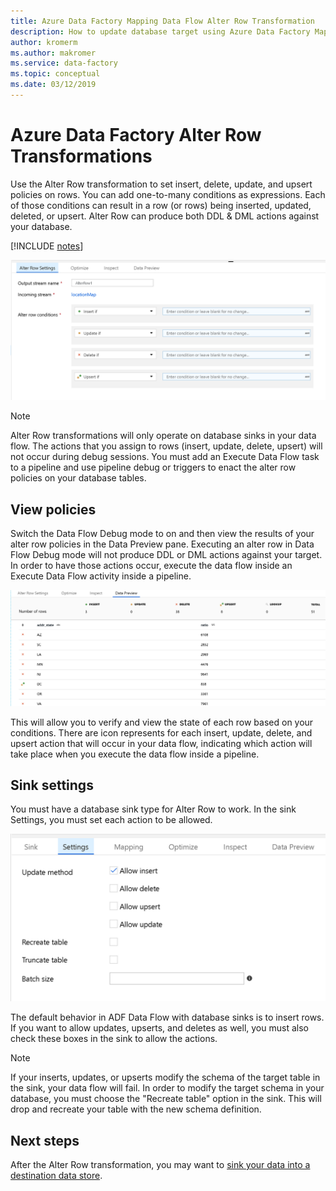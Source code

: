 ```yaml
---
title: Azure Data Factory Mapping Data Flow Alter Row Transformation
description: How to update database target using Azure Data Factory Mapping Data Flow Alter Row Transformation
author: kromerm
ms.author: makromer
ms.service: data-factory
ms.topic: conceptual
ms.date: 03/12/2019
--- 
```


# Azure Data Factory Alter Row Transformations

Use the Alter Row transformation to set insert, delete, update, and upsert policies on rows. You can add one-to-many conditions as expressions. Each of those conditions can result in a row (or rows) being inserted, updated, deleted, or upsert. Alter Row can produce both DDL & DML actions against your database.

[!INCLUDE [notes](../../includes/data-factory-data-flow-preview.md)]

![Alter row settings](media/data-flow/alter-row1.png "Alter Row Settings")

> [!NOTE]
> Alter Row transformations will only operate on database sinks in your data flow. The actions that you assign to rows (insert, update, delete, upsert) will not occur during debug sessions. You must add an Execute Data Flow task to a pipeline and use pipeline debug or triggers to enact the alter row policies on your database tables.

## View policies

Switch the Data Flow Debug mode to on and then view the results of your alter row policies in the Data Preview pane. Executing an alter row in Data Flow Debug mode will not produce DDL or DML actions against your target. In order to have those actions occur, execute the data flow inside an Execute Data Flow activity inside a pipeline.

![Alter row policies](media/data-flow/alter-row3.png "Alter Row Policies")

This will allow you to verify and view the state of each row based on your conditions. There are icon represents for each insert, update, delete, and upsert action that will occur in your data flow, indicating which action will take place when you execute the data flow inside a pipeline.

## Sink settings

You must have a database sink type for Alter Row to work. In the sink Settings, you must set each action to be allowed.

![Alter row sink](media/data-flow/alter-row2.png "Alter Row Sink")

The default behavior in ADF Data Flow with database sinks is to insert rows. If you want to allow updates, upserts, and deletes as well, you must also check these boxes in the sink to allow the actions.

> [!NOTE]
> If your inserts, updates, or upserts modify the schema of the target table in the sink, your data flow will fail. In order to modify the target schema in your database, you must choose the "Recreate table" option in the sink. This will drop and recreate your table with the new schema definition.

## Next steps

After the Alter Row transformation, you may want to [sink your data into a destination data store](data-flow-sink.md).
